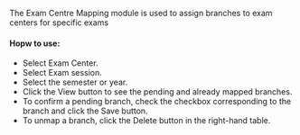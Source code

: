 The Exam Centre Mapping module is used to assign branches to exam centers for specific exams

#### Hopw to use:
* Select Exam Center.
* Select Exam session.
* Select the semester or year.
* Click the View button to see the pending and already mapped branches.
* To confirm a pending branch, check the checkbox corresponding to the branch and click the Save button.
* To unmap a branch, click the Delete button in the right-hand table.
